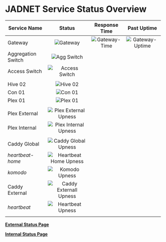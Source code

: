 # JADNET Service Status Overview

| Service Name       | Status | Response Time | Past Uptime |
|--------------------|:------:|:-------------:|:-----------:|
| Gateway |![Gateway](https://gatus-open.jadnet.online/api/v1/endpoints/network_icmp-01-jaduxg01/health/badge.svg "gateway")|![Gateway-Time](https://gatus-open.jadnet.online/api/v1/endpoints/network_icmp-01-jaduxg01/response-times/7d/badge.svg "gateway-response")|![Gateway-Uptime](https://gatus-open.jadnet.online/api/v1/endpoints/network_icmp-01-jaduxg01/uptimes/7d/badge.svg "gateway-uptime")|
| Aggregation Switch |![Agg Switch](https://gatus-open.jadnet.online/api/v1/endpoints/network_icmp-02-jadagg01/health/badge.svg "agg-switch")|
| Access Switch |![Access Switch](https://gatus-open.jadnet.online/api/v1/endpoints/network_icmp-03-jadmax01/health/badge.svg "acc-switch")|
|||
| Hive 02 |![Hive 02](https://gatus-open.jadnet.online/api/v1/endpoints/servers_rdp-jadhive02/health/badge.svg "hive-02")|
| Con 01 |![Con 01](https://gatus-open.jadnet.online/api/v1/endpoints/servers_ssh-jadcon01/health/badge.svg "con-01")|
| Plex 01 |![Plex 01](https://gatus-open.jadnet.online/api/v1/endpoints/servers_rdp-jadplex01/health/badge.svg "plex-01")|
|||
| Plex External      |![Plex External Upness](https://gatus-open.jadnet.online/api/v1/endpoints/plex_https-plex-external/health/badge.svg "Plex external")|
| Plex Internal      |![Plex Internal Upness](https://gatus-open.jadnet.online/api/v1/endpoints/plex_https-plex-internal/health/badge.svg "Plex internal")|
|||
| Caddy Global |![Caddy Global Upness](https://gatus-open.jadnet.online/api/v1/endpoints/caddy-global_00-health-check-00/health/badge.svg "caddy-global")|
| *heartbeat-home* |![Heartbeat Home Upness](https://gatus-open.jadnet.online/api/v1/endpoints/caddy-global_heartbeat-home/health/badge.svg "hearrtbeat-home")|
| *komodo* |![Komodo Upness](https://gatus-open.jadnet.online/api/v1/endpoints/caddy-global_komodo/health/badge.svg "komodo")|
| Caddy External |![Caddy Externall Upness](https://gatus-open.jadnet.online/api/v1/endpoints/caddy-external_00-health-check-00/health/badge.svg "caddy-external")|
| *heartbeat* |![Heartbeat Upness](https://gatus-open.jadnet.online/api/v1/endpoints/caddy-external_heartbeat/health/badge.svg "hearrtbeat")|
|||
  
[**External Status Page**](https://status.jadnet.online "JADNET updown.io")  
  
[**Internal Status Page**](https://gatus.jadnet.online "JADNET Gatus")
